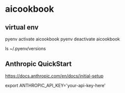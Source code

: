 # aicookbook
## virtual env
pyenv activate aicookbook
pyenv deactivate aicookbook

ls ~/.pyenv/versions



## Anthropic QuickStart

https://docs.anthropic.com/en/docs/initial-setup

export ANTHROPIC_API_KEY='your-api-key-here'

